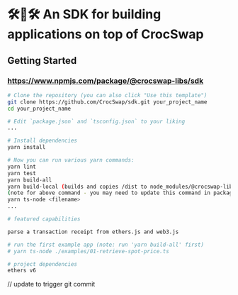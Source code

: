 # 🛠🐊🛠 An SDK for building applications on top of CrocSwap

## Getting Started

### https://www.npmjs.com/package/@crocswap-libs/sdk

```bash
# Clone the repository (you can also click "Use this template")
git clone https://github.com/CrocSwap/sdk.git your_project_name
cd your_project_name

# Edit `package.json` and `tsconfig.json` to your liking
...

# Install dependencies
yarn install

# Now you can run various yarn commands:
yarn lint
yarn test
yarn build-all
yarn build-local (builds and copies /dist to node_modules/@crocswap-libs/sdk)
(note for above command - you may need to update this command in package.json with the correct path to your local interface directory.)
yarn ts-node <filename>
...

# featured capabilities

parse a transaction receipt from ethers.js and web3.js

# run the first example app (note: run 'yarn build-all' first)
# yarn ts-node ./examples/01-retrieve-spot-price.ts

# project dependencies
ethers v6
```
// update to trigger git commit
